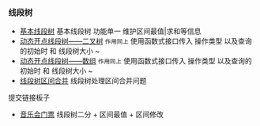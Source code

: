 ### 线段树

- [基本线段树](./LazySegmentTemplate.java) 基本线段树 功能单一 维护区间最值|求和等信息
- [动态开点线段树——二叉树](./DynamicOPSegmentTreeBTreeTemplate.java) `作用同上` 使用函数式接口传入 操作类型 以及查询的初始时 和 线段树大小 ~ 
- [动态开点线段树——数组](./DynamicOPSegmentTreeBTreeArrayTemplate.java) `作用同上` 使用函数式接口传入 操作类型 以及查询的初始时 和 线段树大小 ~ 
- [线段树区间合并](./SegmentUnionTemplate.java) 线段树处理区间合并问题



提交链接板子
- [音乐会门票](https://leetcode.cn/problems/booking-concert-tickets-in-groups/submissions/613366603/) 线段树二分 + 区间最值 + 区间修改